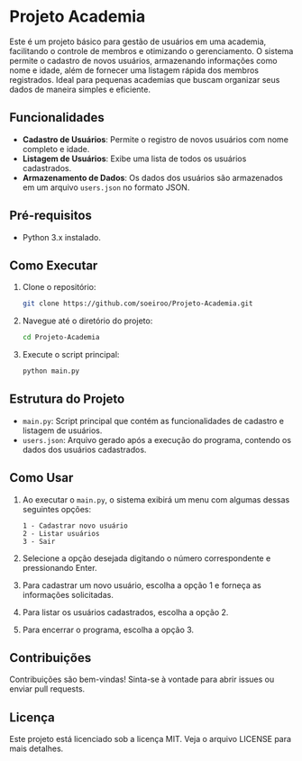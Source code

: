 # Projeto Academia

Este é um projeto básico para gestão de usuários em uma academia, facilitando o controle de membros e otimizando o gerenciamento. O sistema permite o cadastro de novos usuários, armazenando informações como nome e idade, além de fornecer uma listagem rápida dos membros registrados. Ideal para pequenas academias que buscam organizar seus dados de maneira simples e eficiente.

## Funcionalidades

- **Cadastro de Usuários**: Permite o registro de novos usuários com nome completo e idade.
- **Listagem de Usuários**: Exibe uma lista de todos os usuários cadastrados.
- **Armazenamento de Dados**: Os dados dos usuários são armazenados em um arquivo `users.json` no formato JSON.

## Pré-requisitos

- Python 3.x instalado.

## Como Executar

1. Clone o repositório:

   ```bash
   git clone https://github.com/soeiroo/Projeto-Academia.git
   ```

2. Navegue até o diretório do projeto:

   ```bash
   cd Projeto-Academia
   ```

3. Execute o script principal:

   ```bash
   python main.py
   ```

## Estrutura do Projeto

- `main.py`: Script principal que contém as funcionalidades de cadastro e listagem de usuários.
- `users.json`: Arquivo gerado após a execução do programa, contendo os dados dos usuários cadastrados.

## Como Usar

1. Ao executar o `main.py`, o sistema exibirá um menu com algumas dessas seguintes opções:

   ```
   1 - Cadastrar novo usuário
   2 - Listar usuários
   3 - Sair
   ```

2. Selecione a opção desejada digitando o número correspondente e pressionando Enter.

3. Para cadastrar um novo usuário, escolha a opção 1 e forneça as informações solicitadas.

4. Para listar os usuários cadastrados, escolha a opção 2.

5. Para encerrar o programa, escolha a opção 3.

## Contribuições

Contribuições são bem-vindas! Sinta-se à vontade para abrir issues ou enviar pull requests.

## Licença

Este projeto está licenciado sob a licença MIT. Veja o arquivo LICENSE para mais detalhes.
